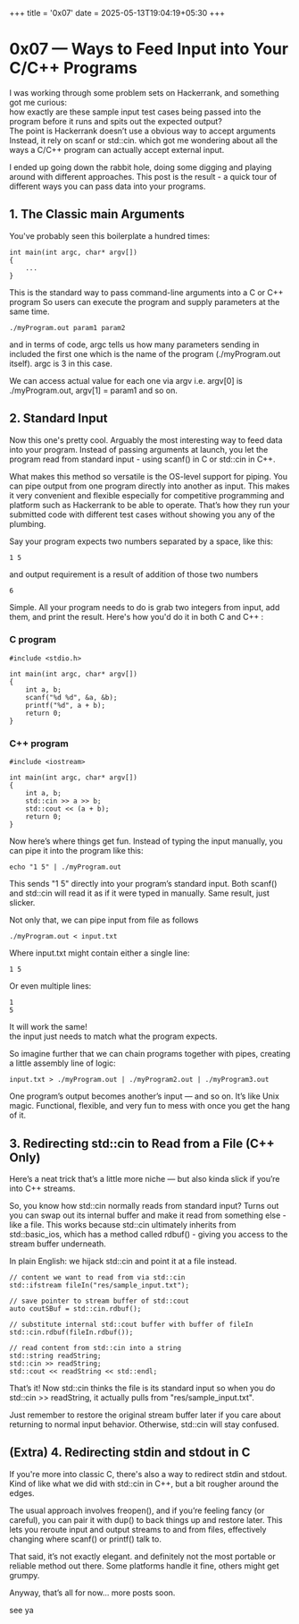 +++
title = '0x07'
date = 2025-05-13T19:04:19+05:30
+++

# 0x07 — Ways to Feed Input into Your C/C++ Programs

I was working through some problem sets on Hackerrank, and something got me curious:  
 how exactly are these sample input test cases being passed into the program before it runs and spits out the expected output?  
The point is Hackerrank doesn’t use a obvious way to accept arguments Instead, it rely on scanf or std::cin.  which got me wondering about all the ways a C/C++ program can actually accept external input.  

I ended up going down the rabbit hole, doing some digging and playing around with different approaches. This post is the result - a quick tour of different ways you can pass data into your programs.  


## 1. The Classic main Arguments

You've probably seen this boilerplate a hundred times:

```
int main(int argc, char* argv[])
{
    ...
}
```
This is the standard way to pass command-line arguments into a C or C++ program  So users can execute the program and supply parameters at the same time.  

``` 
./myProgram.out param1 param2
```
and in terms of code, argc tells us how many parameters sending in included the first one which is the name of the program (./myProgram.out itself). argc is 3 in this case.  

We can access actual value for each one via argv i.e. argv[0] is ./myProgram.out, argv[1] = param1 and so on.  

## 2. Standard Input  

Now this one's pretty cool. Arguably the most interesting way to feed data into your program. Instead of passing arguments at launch, you let the program read from standard input - using scanf() in C or std::cin in C++.  

What makes this method so versatile is the OS-level support for piping. You can pipe output from one program directly into another as input. This makes it very convenient and flexible especially for competitive programming and platform such as Hackerrank to be able to operate. That’s how they run your submitted code with different test cases without showing you any of the plumbing.  

Say your program expects two numbers separated by a space, like this:  

```
1 5
```

and output requirement is a result of addition of those two numbers 

```
6
```

Simple. All your program needs to do is grab two integers from input, add them, and print the result. Here's how you'd do it in both C and C++ :  

### C program

```
#include <stdio.h>

int main(int argc, char* argv[])
{
    int a, b;
    scanf("%d %d", &a, &b);
    printf("%d", a + b);
    return 0;
}
```

### C++ program

```
#include <iostream>

int main(int argc, char* argv[])
{
    int a, b;
    std::cin >> a >> b;
    std::cout << (a + b);
    return 0;
}

```


Now here’s where things get fun. Instead of typing the input manually, you can pipe it into the program like this:  

```
echo "1 5" | ./myProgram.out
```
This sends "1 5" directly into your program’s standard input. Both scanf() and std::cin will read it as if it were typed in manually. Same result, just slicker.  

Not only that, we can pipe input from file as follows

```
./myProgram.out < input.txt
```
Where input.txt might contain either a single line:

```
1 5
```
Or even multiple lines:

```
1
5
```
It will work the same!  
the input just needs to match what the program expects.  

So imagine further that we can chain programs together with pipes, creating a little assembly line of logic:  
```
input.txt > ./myProgram.out | ./myProgram2.out | ./myProgram3.out

```
One program’s output becomes another’s input — and so on. It’s like Unix magic. Functional, flexible, and very fun to mess with once you get the hang of it.


## 3. Redirecting std::cin to Read from a File (C++ Only)

Here’s a neat trick that’s a little more niche — but also kinda slick if you’re into C++ streams.  

So, you know how std::cin normally reads from standard input? Turns out you can swap out its internal buffer and make it read from something else - like a file. This works because std::cin ultimately inherits from std::basic_ios, which has a method called rdbuf() - giving you access to the stream buffer underneath.

In plain English: we hijack std::cin and point it at a file instead.  

```
// content we want to read from via std::cin
std::ifstream fileIn("res/sample_input.txt");

// save pointer to stream buffer of std::cout
auto coutSBuf = std::cin.rdbuf();

// substitute internal std::cout buffer with buffer of fileIn
std::cin.rdbuf(fileIn.rdbuf());

// read content from std::cin into a string
std::string readString;
std::cin >> readString;
std::cout << readString << std::endl;

```
That’s it! Now std::cin thinks the file is its standard input so when you do std::cin >> readString, it actually pulls from "res/sample_input.txt".   


Just remember to restore the original stream buffer later if you care about returning to normal input behavior.  Otherwise, std::cin will stay confused.  


## (Extra) 4. Redirecting stdin and stdout in C 


If you're more into classic C, there's also a way to redirect stdin and stdout. Kind of like what we did with std::cin in C++, but a bit rougher around the edges.  

The usual approach involves freopen(), and if you’re feeling fancy (or careful), you can pair it with dup() to back things up and restore later. This lets you reroute input and output streams to and from files, effectively changing where scanf() or printf() talk to.

That said, it’s not exactly elegant. and definitely not the most portable or reliable method out there. Some platforms handle it fine, others might get grumpy.  


Anyway, that’s all for now... more posts soon.

see ya